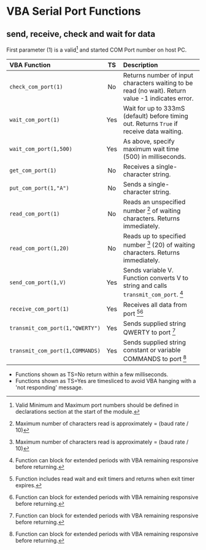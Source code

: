 # VBA Serial Port Functions
## send, receive, check and wait for data

First parameter (1) is a valid[^1] and started COM Port number on host PC.

| VBA Function                    |  TS  | Description                                                                                                   |
| :-------------------------------|:----:| :-------------------------------------------------------------------------------------------------------------|
| `check_com_port(1)`             | No   | Returns number of input characters waiting to be read (no wait). Return value -1 indicates error.             |
| `wait_com_port(1)`              | Yes  | Wait for up to 333mS (default) before timing out. Returns `True` if receive data waiting.                     |
| `wait_com_port(1,500)`          | Yes  | As above, specify maximum wait time (500) in milliseconds.                                                    |
| `get_com_port(1)`               | No   | Receives a single-character string.                                                                           |
| `put_com_port(1,"A")`           | No   | Sends a single-character string.                                                                              |
| `read_com_port(1)`              | No   | Reads an unspecified number [^2] of waiting characters. Returns immediately.                                  |
| `read_com_port(1,20)`           | No   | Reads up to specified number [^2] (20) of waiting characters. Returns immediately.                            |
| `send_com_port(1,V)`            | Yes  | Sends variable V. Function converts V to string and calls `transmit_com_port`. [^4]                            |
| `receive_com_port(1)`           | Yes  | Receives all data from port [^3][^4]                                                                           |
| `transmit_com_port(1,"QWERTY")` | Yes  | Sends supplied string QWERTY to port [^4]                                                                     |
| `transmit_com_port(1,COMMANDS)` | Yes  | Sends supplied string constant or variable COMMANDS to port [^4]                                              |

* Functions shown as TS=No return within a few milliseconds. 
* Functions shown as TS=Yes are timesliced to avoid VBA hanging with a 'not responding' message.

[^1]:  Valid Minimum and Maximum port numbers should be defined in declarations section at the start of the module. 

[^2]:  Maximum number of characters read is approximately = (baud rate / 10)  
       
[^3]:  Function includes read wait and exit timers and returns when exit timer expires.  

[^4]:  Function can block for extended periods with VBA remaining responsive before returning.  
       
